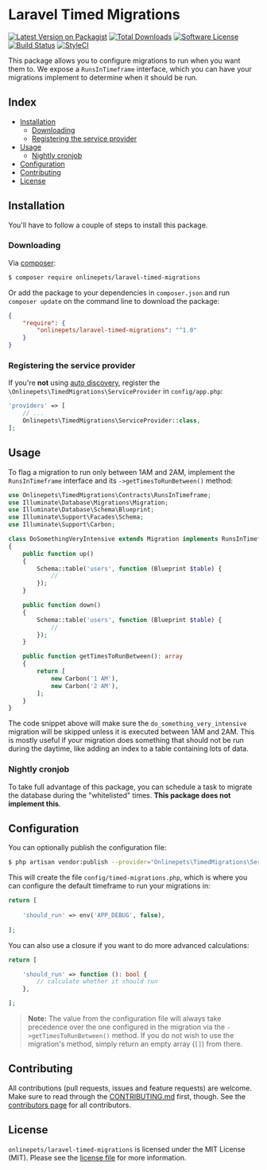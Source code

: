 # Laravel Timed Migrations

[![Latest Version on Packagist][ico-version]][link-packagist]
[![Total Downloads][ico-downloads]][link-downloads]
[![Software License][ico-license]](LICENSE.md)
[![Build Status][ico-circleci]][link-circleci]
[![StyleCI][ico-styleci]][link-styleci]

This package allows you to configure migrations to run when you want them to. We
expose a `RunsInTimeframe` interface, which you can have your migrations
implement to determine when it should be run.

## Index
- [Installation](#installation)
  - [Downloading](#downloading)
  - [Registering the service provider](#registering-the-service-provider)
- [Usage](#usage)
  - [Nightly cronjob](#nightly-cronjob)
- [Configuration](#configuration)
- [Contributing](#contributing)
- [License](#license)

## Installation
You'll have to follow a couple of steps to install this package.

### Downloading
Via [composer](http://getcomposer.org):

```bash
$ composer require onlinepets/laravel-timed-migrations
```

Or add the package to your dependencies in `composer.json` and run
`composer update` on the command line to download the package:

```json
{
    "require": {
        "onlinepets/laravel-timed-migrations": "^1.0"
    }
}
```


### Registering the service provider
If you're **not** using [auto discovery](https://medium.com/@taylorotwell/package-auto-discovery-in-laravel-5-5-ea9e3ab20518),
register the `\Onlinepets\TimedMigrations\ServiceProvider` in `config/app.php`:

```php
'providers' => [
    // ...
    Onlinepets\TimedMigrations\ServiceProvider::class,
];
```

## Usage
To flag a migration to run only between 1AM and 2AM, implement the `RunsInTimeframe`
interface and its `->getTimesToRunBetween()` method:

```php
use Onlinepets\TimedMigrations\Contracts\RunsInTimeframe;
use Illuminate\Database\Migrations\Migration;
use Illuminate\Database\Schema\Blueprint;
use Illuminate\Support\Facades\Schema;
use Illuminate\Support\Carbon;

class DoSomethingVeryIntensive extends Migration implements RunsInTimeframe
{
    public function up()
    {
        Schema::table('users', function (Blueprint $table) {
            //
        });
    }

    public function down()
    {
        Schema::table('users', function (Blueprint $table) {
            //
        });
    }

    public function getTimesToRunBetween(): array
    {
        return [
            new Carbon('1 AM'),
            new Carbon('2 AM'),
        ];
    }
}
```

The code snippet above will make sure the `do_something_very_intensive` migration
will be skipped unless it is executed between 1AM and 2AM. This is mostly useful
if your migration does something that should not be run during the daytime, like
adding an index to a table containing lots of data.

### Nightly cronjob
To take full advantage of this package, you can schedule a task to migrate the
database during the "whitelisted" times. **This package does not implement this**.

## Configuration
You can optionally publish the configuration file:

```bash
$ php artisan vendor:publish --provider="Onlinepets\TimedMigrations\ServiceProvider"
```

This will create the file `config/timed-migrations.php`, which is where you can configure
the default timeframe to run your migrations in:

```php
return [
    
    'should_run' => env('APP_DEBUG', false),
    
];
``` 

You can also use a closure if you want to do more advanced calculations:

```php
return [

    'should_run' => function (): bool {
        // calculate whether it should run
    },

];
```

> **Note:** The value from the configuration file will always take precedence over the one
> configured in the migration via the `->getTimesToRunBetween()` method. If you do not wish
> to use the migration's method, simply return an empty array (`[]`) from there.

## Contributing
All contributions (pull requests, issues and feature requests) are
welcome. Make sure to read through the [CONTRIBUTING.md](CONTRIBUTING.md) first,
though. See the [contributors page](../../graphs/contributors) for all contributors.

## License
`onlinepets/laravel-timed-migrations` is licensed under the MIT License (MIT). Please
see the [license file](LICENSE.md) for more information.

[ico-version]: https://img.shields.io/packagist/v/onlinepets/laravel-timed-migrations.svg?style=flat-square
[ico-license]: https://img.shields.io/badge/license-MIT-green.svg?style=flat-square
[ico-downloads]: https://img.shields.io/packagist/dt/onlinepets/laravel-timed-migrations.svg?style=flat-square
[ico-circleci]: https://img.shields.io/circleci/project/github/onlinepets/laravel-timed-migrations.svg?style=flat-square
[ico-styleci]: https://styleci.io/repos/:styleci/shield

[link-packagist]: https://packagist.org/packages/onlinepets/laravel-timed-migrations
[link-downloads]: https://packagist.org/packages/onlinepets/laravel-timed-migrations
[link-circleci]: https://circleci.com/gh/onlinepets/laravel-timed-migrations
[link-styleci]: https://styleci.io/repos/:styleci
